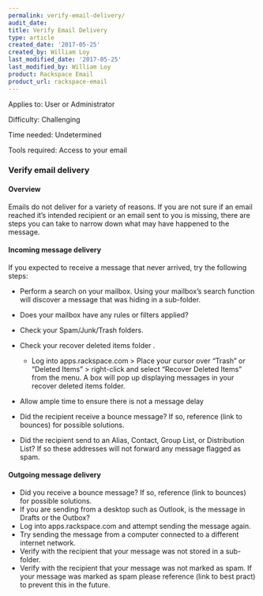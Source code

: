 ```yaml
---
permalink: verify-email-delivery/
audit_date:
title: Verify Email Delivery
type: article
created_date: '2017-05-25'
created_by: William Loy
last_modified_date: '2017-05-25'
last_modified_by: William Loy
product: Rackspace Email
product_url: rackspace-email
---
```

Applies to: User or Administrator

Difficulty: Challenging

Time needed: Undetermined

Tools required: Access to your email


### Verify email delivery


#### Overview
Emails do not deliver for a variety of reasons. If you are not sure if an email reached it’s  intended recipient or an email sent to you is missing, there are steps you can take to narrow down what may have happened to the message.




#### Incoming message delivery
If you expected to receive a message that never arrived, try the following steps:
-	Perform a search on your mailbox. Using your mailbox’s search function will discover a message that was hiding in a sub-folder.
-	Does your mailbox have any rules or filters applied?
-	Check your Spam/Junk/Trash folders.
-	Check your recover deleted items folder	.

    - Log into apps.rackspace.com > Place your cursor over “Trash” or “Deleted Items” > right-click and select “Recover Deleted Items” from the menu. A box will pop up displaying messages in your recover deleted items folder.

- Allow ample time to ensure there is not a message delay
-	Did the recipient receive a bounce message? If so, reference (link to bounces) for possible solutions.
-	Did the recipient send to an Alias, Contact, Group List, or Distribution List? If so these addresses will not forward any message flagged as spam.

#### Outgoing message delivery
-	Did you receive a bounce message? If so, reference (link to bounces) for possible solutions.
-	If you are sending from a desktop such as Outlook, is the message in Drafts or the Outbox?
-	Log into apps.rackspace.com and attempt sending the message again.
-	Try sending the message from a computer connected to a different internet network.
-	Verify with the recipient that your message was not stored in a sub-folder.
-	Verify with the recipient that your message was not marked as spam. If your message was marked as spam please reference (link to best pract) to prevent this in the future.
